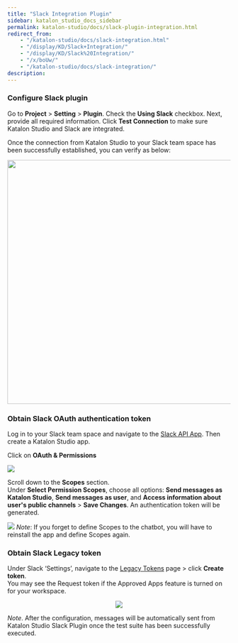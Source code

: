 ```yaml
---
title: "Slack Integration Plugin" 
sidebar: katalon_studio_docs_sidebar
permalink: katalon-studio/docs/slack-plugin-integration.html
redirect_from:
    - "/katalon-studio/docs/slack-integration.html"
    - "/display/KD/Slack+Integration/"
    - "/display/KD/Slack%20Integration/"
    - "/x/boUw/"
    - "/katalon-studio/docs/slack-integration/"
description: 
---
```

### Configure Slack plugin   
Go to **Project** > **Setting** > **Plugin**. 
Check the **Using Slack** checkbox. Next, provide all required information. Click **Test Connection** to make sure Katalon Studio and Slack are integrated.

Once the connection from Katalon Studio to your Slack team space has been successfully established, you can verify as below:

<center>
<img src="https://i.ibb.co/68wFsZN/Slack-2.png" width="550" >
</center>




### Obtain Slack OAuth authentication token

Log in to your Slack team space and navigate to the [Slack API App](https://api.slack.com/apps). Then create a Katalon Studio app.

Click on **OAuth & Permissions**

![](https://github.com/katalon-studio/docs-images/raw/master/katalon-studio/docs/slack-plugin-integration/Slack_3.png) 

Scroll down to the **Scopes** section.  
Under **Select Permission Scopes**, choose all options: **Send messages as Katalon Studio**, **Send messages as user**, and **Access information about user's public channels** > **Save Changes**.  An authentication token will be generated. 

![](https://github.com/katalon-studio/docs-images/raw/master/katalon-studio/docs/slack-plugin-integration/Slack_4.png) 
*Note*: If you forget to define Scopes to the chatbot, you will have to reinstall the app and define Scopes again.

### Obtain Slack Legacy token

Under Slack ‘Settings’, navigate to the [Legacy Tokens](http://api.slack.com/custom-integrations/legacy-tokens) page > click **Create token**.  
You may see the Request token if the Approved Apps feature is turned on for your workspace.

<center>
<img src="https://i.ibb.co/64PP0f8/Slack-5.png">
</center>

*Note*. After the configuration, messages will be automatically sent from Katalon Studio Slack Plugin once the test suite has been successfully executed.

